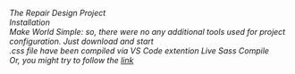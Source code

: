 *The Repair Design Project* <br/>
*Installation* <br/>
*Make World Simple: so, there were no any additional tools used for project configuration. Just download and start* <br/>
*.css file have been compiled via VS Code extention Live Sass Compile* <br/>
*Or, you might try to follow the [link](https://hungry-thompson-d3db6c.netlify.com/)*

